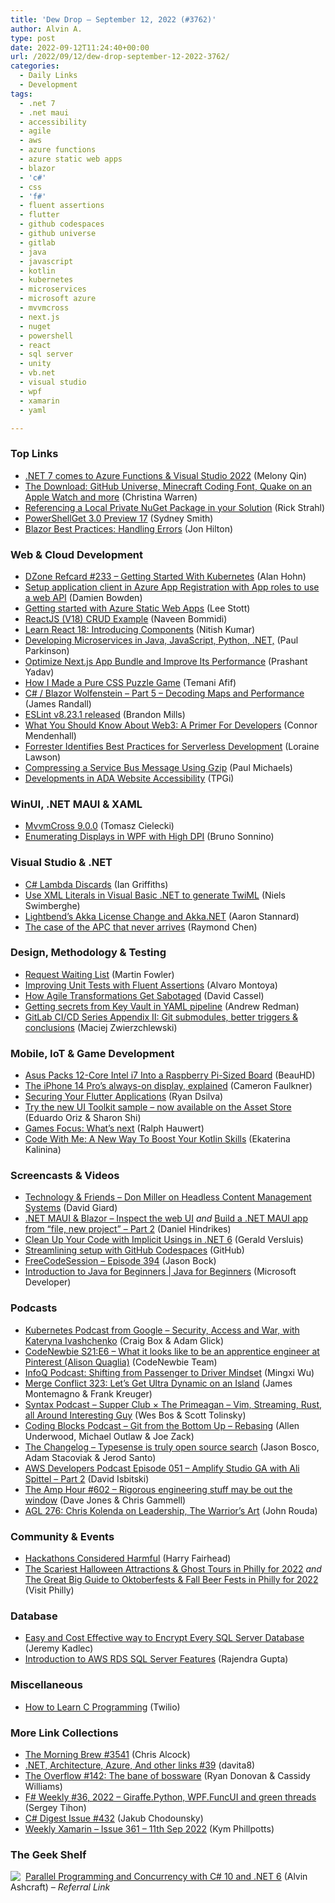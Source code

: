 ```yaml
---
title: 'Dew Drop – September 12, 2022 (#3762)'
author: Alvin A.
type: post
date: 2022-09-12T11:24:40+00:00
url: /2022/09/12/dew-drop-september-12-2022-3762/
categories:
  - Daily Links
  - Development
tags:
  - .net 7
  - .net maui
  - accessibility
  - agile
  - aws
  - azure functions
  - azure static web apps
  - blazor
  - 'c#'
  - css
  - 'f#'
  - fluent assertions
  - flutter
  - github codespaces
  - github universe
  - gitlab
  - java
  - javascript
  - kotlin
  - kubernetes
  - microservices
  - microsoft azure
  - mvvmcross
  - next.js
  - nuget
  - powershell
  - react
  - sql server
  - unity
  - vb.net
  - visual studio
  - wpf
  - xamarin
  - yaml

---
```

### <a name="top"></a>Top Links

  * <a href="https://devblogs.microsoft.com/dotnet/dotnet-7-comes-to-azure-functions/" target="_blank" rel="noopener">.NET 7 comes to Azure Functions & Visual Studio 2022</a> (Melony Qin)
  * <a href="http://www.youtube.com/watch?v=bN3tru3KTzU" target="_blank" rel="noopener">The Download: GitHub Universe, Minecraft Coding Font, Quake on an Apple Watch and more</a> (Christina Warren)
  * <a href="https://weblog.west-wind.com/posts/2022/Sep/11/Referencing-a-Local-Private-NuGet-Package-in-your-Solution" target="_blank" rel="noopener">Referencing a Local Private NuGet Package in your Solution</a> (Rick Strahl)
  * <a href="https://devblogs.microsoft.com/powershell/powershellget-3-0-preview-17/" target="_blank" rel="noopener">PowerShellGet 3.0 Preview 17</a> (Sydney Smith)
  * <a href="https://www.telerik.com/blogs/blazor-best-practices-handling-errors" target="_blank" rel="noopener">Blazor Best Practices: Handling Errors</a> (Jon Hilton)



### <a name="web"></a>Web & Cloud Development

  * <a href="http://dzone.com/refcardz/getting-started-kubernetes" target="_blank" rel="noopener">DZone Refcard #233 &#8211; Getting Started With Kubernetes</a> (Alan Hohn)
  * <a href="https://damienbod.com/2022/09/12/setup-application-client-in-azure-app-registration-with-app-roles-to-use-a-web-api/" target="_blank" rel="noopener">Setup application client in Azure App Registration with App roles to use a web API</a> (Damien Bowden)
  * <a href="https://techcommunity.microsoft.com/t5/educator-developer-blog/getting-started-with-azure-static-web-apps/ba-p/3623154" target="_blank" rel="noopener">Getting started with Azure Static Web Apps</a> (Lee Stott)
  * <a href="https://www.learmoreseekmore.com/2022/09/reactjs-v18-crud-example.html" target="_blank" rel="noopener">ReactJS (V18) CRUD Example</a> (Naveen Bommidi)
  * <a href="https://code.tutsplus.com/tutorials/learn-react-18-introducing-components--cms-42016" target="_blank" rel="noopener">Learn React 18: Introducing Components</a> (Nitish Kumar)
  * <a href="https://medium.com/oracledevs/developing-microservices-in-java-javascript-python-net-75d617a511be?source=rss----749dcac244ef---4" target="_blank" rel="noopener">Developing Microservices in Java, JavaScript, Python, .NET,</a> (Paul Parkinson)
  * <a href="https://www.syncfusion.com/blogs/post/optimize-next-js-app-bundle-improve-its-performance.aspx" target="_blank" rel="noopener">Optimize Next.js App Bundle and Improve Its Performance</a> (Prashant Yadav)
  * <a href="https://css-tricks.com/how-i-made-a-pure-css-puzzle-game/" target="_blank" rel="noopener">How I Made a Pure CSS Puzzle Game</a> (Temani Afif)
  * <a href="https://www.jamesdrandall.com/posts/csharp_blazor_wolfenstein_part_5_decoding_maps_and_performance/" target="_blank" rel="noopener">C# / Blazor Wolfenstein &#8211; Part 5 &#8211; Decoding Maps and Performance</a> (James Randall)
  * <a href="https://eslint.org/blog/2022/09/eslint-v8.23.1-released/" target="_blank" rel="noopener">ESLint v8.23.1 released</a> (Brandon Mills)
  * <a href="https://8thlight.com/blog/what-you-should-know-about-web3/" target="_blank" rel="noopener">What You Should Know About Web3: A Primer For Developers</a> (Connor Mendenhall)
  * <a href="https://thenewstack.io/forrester-identifies-best-practices-for-serverless-development/" target="_blank" rel="noopener">Forrester Identifies Best Practices for Serverless Development</a> (Loraine Lawson)
  * <a href="https://www.pmichaels.net/2022/09/10/compressing-a-service-bus-message-using-gzip/?utm_source=rss&utm_medium=rss&utm_campaign=compressing-a-service-bus-message-using-gzip" target="_blank" rel="noopener">Compressing a Service Bus Message Using Gzip</a> (Paul Michaels)
  * <a href="https://www.tpgi.com/developments-in-ada-website-accessibility/" target="_blank" rel="noopener">Developments in ADA Website Accessibility</a> (TPGi)



### <a name="silverlight"></a>WinUI, .NET MAUI & XAML

  * <a href="https://www.mvvmcross.com/mvvmcross-9.0.0-release/" target="_blank" rel="noopener">MvvmCross 9.0.0</a> (Tomasz Cielecki)
  * <a href="https://blogs.msmvps.com/bsonnino/2022/09/10/enumerating-displays-in-wpf-with-high-dpi/" target="_blank" rel="noopener">Enumerating Displays in WPF with High DPI</a> (Bruno Sonnino)



### <a name="dotnet"></a>Visual Studio & .NET

  * <a href="https://endjin.com/blog/2022/09/csharp-lambda-discards.html" target="_blank" rel="noopener">C# Lambda Discards</a> (Ian Griffiths)
  * <a href="https://www.twilio.com/blog/use-xml-literals-in-visual-basic-dotnet-to-generate-twiml" target="_blank" rel="noopener">Use XML Literals in Visual Basic .NET to generate TwiML</a> (Niels Swimberghe)
  * <a href="https://petabridge.com/blog/lightbend-akka-license-change/" target="_blank" rel="noopener">Lightbend&#8217;s Akka License Change and Akka.NET</a> (Aaron Stannard)
  * <a href="https://devblogs.microsoft.com/oldnewthing/20220909-00/?p=107151" target="_blank" rel="noopener">The case of the APC that never arrives</a> (Raymond Chen)



### <a name="design"></a>Design, Methodology & Testing

  * <a href="https://martinfowler.com/articles/patterns-of-distributed-systems/request-waiting-list.html" target="_blank" rel="noopener">Request Waiting List</a> (Martin Fowler)
  * <a href="https://code-maze.com/unit-tests-with-fluent-assertions/" target="_blank" rel="noopener">Improving Unit Tests with Fluent Assertions</a> (Alvaro Montoya)
  * <a href="https://thenewstack.io/how-agile-transformations-get-sabotaged/" target="_blank" rel="noopener">How Agile Transformations Get Sabotaged</a> (David Cassel)
  * <a href="https://devblogs.microsoft.com/premier-developer/getting-secrets-from-key-vault-in-yaml-pipeline/" target="_blank" rel="noopener">Getting secrets from Key Vault in YAML pipeline</a> (Andrew Redman)
  * <a href="https://maciejz.dev/gitlab-ci-cd-series-appendix-ii/" target="_blank" rel="noopener">GitLab CI/CD Series Appendix II: Git submodules, better triggers & conclusions</a> (Maciej Zwierzchlewski)



### <a name="mobile"></a>Mobile, IoT & Game Development

  * <a href="https://hardware.slashdot.org/story/22/09/09/0431218/asus-packs-12-core-intel-i7-into-a-raspberry-pi-sized-board?utm_source=rss1.0mainlinkanon&utm_medium=feed" target="_blank" rel="noopener">Asus Packs 12-Core Intel i7 Into a Raspberry Pi-Sized Board</a> (BeauHD)
  * <a href="https://www.theverge.com/23320405/apple-iphone-14-pro-max-always-on-display-screen-feature" target="_blank" rel="noopener">The iPhone 14 Pro’s always-on display, explained</a> (Cameron Faulkner)
  * <a href="https://medium.com/flutter-community/securing-your-flutter-applications-77c2bf3ff25e?source=rss----86fb29d7cc6a---4" target="_blank" rel="noopener">Securing Your Flutter Applications</a> (Ryan Dsilva)
  * <a href="https://blog.unity.com/games/try-the-new-ui-toolkit-sample-now-available-on-the-asset-store" target="_blank" rel="noopener">Try the new UI Toolkit sample – now available on the Asset Store</a> (Eduardo Oriz & Sharon Shi)
  * <a href="https://blog.unity.com/technology/games-focus-whats-next" target="_blank" rel="noopener">Games Focus: What’s next</a> (Ralph Hauwert)
  * <a href="https://blog.jetbrains.com/blog/2022/09/09/code-with-me-kotlin/" target="_blank" rel="noopener">Code With Me: A New Way To Boost Your Kotlin Skills</a> (Ekaterina Kalinina)



### <a name="videos"></a>Screencasts & Videos

  * <a href="https://davidgiard.com/don-miller-on-headless-content-management-systems" target="_blank" rel="noopener">Technology & Friends &#8211; Don Miller on Headless Content Management Systems</a> (David Giard)
  * <a href="http://www.youtube.com/watch?v=iIa0HhV1ZsY" target="_blank" rel="noopener">.NET MAUI & Blazor &#8211; Inspect the web UI</a> _and_ <a href="http://www.youtube.com/watch?v=pkX--jSyPSU" target="_blank" rel="noopener">Build a .NET MAUI app from &#8220;file, new project&#8221; &#8211; Part 2</a> (Daniel Hindrikes)
  * <a href="http://www.youtube.com/watch?v=bsCG8tskQ84" target="_blank" rel="noopener">Clean Up Your Code with Implicit Usings in .NET 6</a> (Gerald Versluis)
  * <a href="http://www.youtube.com/watch?v=fqQOu2JVI1o" target="_blank" rel="noopener">Streamlining setup with GitHub Codespaces</a> (GitHub)
  * <a href="http://www.youtube.com/watch?v=gqBseyayH3k" target="_blank" rel="noopener">FreeCodeSession &#8211; Episode 394</a> (Jason Bock)
  * <a href="http://www.youtube.com/watch?v=LQbfmH8gTZo" target="_blank" rel="noopener">Introduction to Java for Beginners | Java for Beginners</a> (Microsoft Developer)



### <a name="podcasts"></a>Podcasts

  * <a href="https://kubernetespodcast.com/episode/188-security-access-war/" target="_blank" rel="noopener">Kubernetes Podcast from Google &#8211; Security, Access and War, with Kateryna Ivashchenko</a> (Craig Box & Adam Glick)
  * <a href="https://www.codenewbie.org/podcast/what-is-the-metaverse-and-what-does-it-look-like-to-build-for-it-439f8caf-22e6-478a-bb2b-6236cd293fdb" target="_blank" rel="noopener">CodeNewbie S21:E6 &#8211; What it looks like to be an apprentice engineer at Pinterest (Alison Quaglia)</a> (CodeNewbie Team)
  * <a href="https://www.infoq.com/podcasts/passenger-shifting-driver-mindset/?utm_campaign=infoq_content&utm_source=infoq&utm_medium=feed&utm_term=global" target="_blank" rel="noopener">InfoQ Podcast: Shifting from Passenger to Driver Mindset</a> (Mingxi Wu)
  * <a href="http://www.mergeconflict.fm/323" target="_blank" rel="noopener">Merge Conflict 323: Let&#8217;s Get Ultra Dynamic on an Island</a> (James Montemagno & Frank Kreuger)
  * <a href="https://syntax.fm/show/508/supper-club-the-primeagan-vim-streaming-rust-all-around-interesting-guy" target="_blank" rel="noopener">Syntax Podcast &#8211; Supper Club × The Primeagan &#8211; Vim, Streaming, Rust, all Around Interesting Guy</a> (Wes Bos & Scott Tolinsky)
  * <a href="https://www.codingblocks.net/podcast/git-from-the-bottom-up-rebasing/" target="_blank" rel="noopener">Coding Blocks Podcast &#8211; Git from the Bottom Up – Rebasing</a> (Allen Underwood, Michael Outlaw & Joe Zack)
  * <a href="https://changelog.com/podcast/505" target="_blank" rel="noopener">The Changelog &#8211; Typesense is truly open source search</a> (Jason Bosco, Adam Stacoviak & Jerod Santo)
  * <a href="https://soundcloud.com/awsdevelopers/episode-051-amplify-studio-ga-with-ali-spittel-part-2" target="_blank" rel="noopener">AWS Developers Podcast Episode 051 &#8211; Amplify Studio GA with Ali Spittel &#8211; Part 2</a> (David Isbitski)
  * <a href="https://theamphour.com/602-rigorous-engineering-stuff-may-be-out-the-window/?utm_source=rss&utm_medium=rss&utm_campaign=602-rigorous-engineering-stuff-may-be-out-the-window" target="_blank" rel="noopener">The Amp Hour #602 – Rigorous engineering stuff may be out the window</a> (Dave Jones & Chris Gammell)
  * <a href="https://www.ageekleader.com/agl-276-chris-kolenda-on-leadership-the-warriors-art/" target="_blank" rel="noopener">AGL 276: Chris Kolenda on Leadership, The Warrior’s Art</a> (John Rouda)



### <a name="events"></a>Community & Events

  * <a href="http://www.i-programmer.info/professional-programmer/i-programmer/1742-hackathons.html" target="_blank" rel="noopener">Hackathons Considered Harmful</a> (Harry Fairhead)
  * <a href="https://www.visitphilly.com/articles/philadelphia/the-10-scariest-halloween-attractions-in-philadelphia/" target="_blank" rel="noopener">The Scariest Halloween Attractions & Ghost Tours in Philly for 2022</a> _and_ <a href="https://www.visitphilly.com/articles/philadelphia/top-oktoberfest-celebrations-in-philadelphia/" target="_blank" rel="noopener">The Great Big Guide to Oktoberfests & Fall Beer Fests in Philly for 2022</a> (Visit Philly)



### <a name="sql"></a>Database

  * <a href="https://www.mssqltips.com/sqlservertip/6947/becton-dickinson-dbdefence-sql-server-tde-encryption/" target="_blank" rel="noopener">Easy and Cost Effective way to Encrypt Every SQL Server Database</a> (Jeremy Kadlec)
  * <a href="https://www.mssqltips.com/sqlservertip/7387/rds-sql-server-features/" target="_blank" rel="noopener">Introduction to AWS RDS SQL Server Features</a> (Rajendra Gupta)



### <a name="misc"></a>Miscellaneous

  * <a href="https://www.twilio.com/blog/how-to-learn-c-programming" target="_blank" rel="noopener">How to Learn C Programming</a> (Twilio)



### <a name="links"></a>More Link Collections

  * <a href="https://blog.cwa.me.uk/2022/09/12/the-morning-brew-3541/" target="_blank" rel="noopener">The Morning Brew #3541</a> (Chris Alcock)
  * <a href="https://davidshergilashvili.space/2022/09/11/net-architecture-azure-and-other-links-39/" target="_blank" rel="noopener">.NET, Architecture, Azure, And other links #39</a> (davita8)
  * <a href="https://stackoverflow.blog/2022/09/09/the-overflow-142-the-bane-of-bossware/" target="_blank" rel="noopener">The Overflow #142: The bane of bossware</a> (Ryan Donovan & Cassidy Williams)
  * <a href="https://sergeytihon.com/2022/09/10/f-weekly-36-2022-giraffe-python-wpf-funcui-and-green-threads/" target="_blank" rel="noopener">F# Weekly #36, 2022 – Giraffe.Python, WPF.FuncUI and green threads</a> (Sergey Tihon)
  * <a href="https://csharpdigest.net/digests/432" target="_blank" rel="noopener">C# Digest Issue #432</a> (Jakub Chodounsky)
  * <a href="https://weeklyxamarin.com/issues/361" target="_blank" rel="noopener">Weekly Xamarin &#8211; Issue 361 &#8211; 11th Sep 2022</a> (Kym Phillpotts)



### <a name="shelf"></a>The Geek Shelf

<a href="https://www.amazon.com/dp/1803243678/?tag=amavin-20" target="_blank" rel="noopener"><img decoding="async" align="left" style="margin: 0px 4px 0px 0px; border: 0px currentcolor; border-image: none; float: left; display: inline; background-image: none;" src="https://m.media-amazon.com/images/I/41LVLQEMyRL._SS135_.jpg" border="0" /></a>&nbsp;<a href="https://www.amazon.com/dp/1803243678/?tag=amavin-20" target="_blank" rel="noopener">Parallel Programming and Concurrency with C# 10 and .NET 6</a> (Alvin Ashcraft) _&#8211; Referral Link_